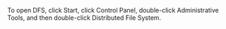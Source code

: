 <Token xmlns:xlink="http://www.w3.org/1999/xlink">To open DFS, click <legacyBold xmlns="http://ddue.schemas.microsoft.com/authoring/2003/5">Start</legacyBold>, click <legacyBold xmlns="http://ddue.schemas.microsoft.com/authoring/2003/5">Control Panel</legacyBold>, double-click <legacyBold xmlns="http://ddue.schemas.microsoft.com/authoring/2003/5">Administrative Tools</legacyBold>, and then double-click <legacyBold xmlns="http://ddue.schemas.microsoft.com/authoring/2003/5">Distributed File System</legacyBold>.</Token>